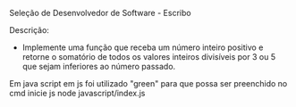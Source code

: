 Seleção de Desenvolvedor de Software - Escribo

Descrição:
- Implemente uma função que receba um número inteiro positivo e retorne o
somatório de todos os valores inteiros divisíveis por 3 ou 5 que sejam inferiores ao
número passado.

Em java script
em js foi utilizado "green" para que possa ser preenchido no cmd
inicie js node javascript/index.js
